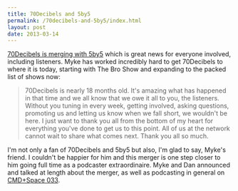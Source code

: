 ```yaml
---
title: 70Decibels and 5by5
permalink: /70decibels-and-5by5/index.html
layout: post
date: 2013-03-14
---
```


[70Decibels is merging with 5by5](http://www.70decibels.com/blog/2013/3/13/were-moving-to-5by5.html) which is great news for everyone involved, including listeners. Myke has worked incredibly hard to get 70Decibels to where it is today, starting with The Bro Show and expanding to the packed list of shows now:

>70Decibels is nearly 18 months old. It's amazing what has happened in that time and we all know that we owe it all to you, the listeners. Without you tuning in every week, getting involved, asking questions, promoting us and letting us know when we fall short, we wouldn't be here. I just want to thank you all from the bottom of my heart for everything you've done to get us to this point. All of us at the network cannot wait to share what comes next. Thank you all so much.

I'm not only a fan of 70Decibels and 5by5 but also, I'm glad to say, Myke's friend. I couldn't be happier for him and this merger is one step closer to him going full time as a podcaster extraordinaire. Myke and Dan announced and talked at length about the merger, as well as podcasting in general on [CMD+Space 033](http://www.70decibels.com/cmdspace/2013/3/13/033-a-big-announcement-with-dan-benjamin.html).